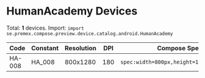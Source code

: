 # HumanAcademy Devices

Total: **1** devices. Import: `import se.premex.compose.preview.device.catalog.android.HumanAcademy`

| Code | Constant | Resolution | DPI | Compose Spec | Preview Usage |
|------|----------|------------|-----|-------------|---------------|
| HA-008 | HA_008 | 800x1280 | 180 | `spec:width=800px,height=1280px,dpi=180` | `@Preview(device = HumanAcademy.HA_008)` |

<!-- Generated automatically. Do not edit manually. -->
